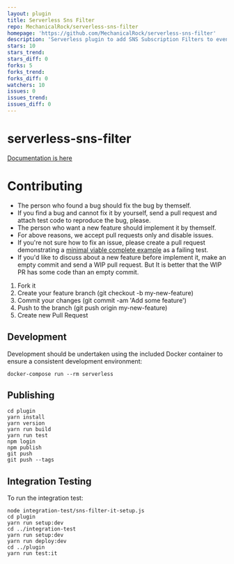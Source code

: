 ```yaml
---
layout: plugin
title: Serverless Sns Filter
repo: MechanicalRock/serverless-sns-filter
homepage: 'https://github.com/MechanicalRock/serverless-sns-filter'
description: 'Serverless plugin to add SNS Subscription Filters to events'
stars: 10
stars_trend: 
stars_diff: 0
forks: 5
forks_trend: 
forks_diff: 0
watchers: 10
issues: 0
issues_trend: 
issues_diff: 0
---
```



# serverless-sns-filter

[Documentation is here](plugin/)

# Contributing


* The person who found a bug should fix the bug by themself.
* If you find a bug and cannot fix it by yourself, send a pull request and attach test code to reproduce the bug, please.
* The person who want a new feature should implement it by themself.
* For above reasons, we accept pull requests only and disable issues.
* If you're not sure how to fix an issue, please create a pull request demonstrating a [minimal viable complete example](https://stackoverflow.com/help/mcve) as a failing test.
* If you'd like to discuss about a new feature before implement it, make an empty commit and send a WIP pull request. But It is better that the WIP PR has some code than an empty commit.

1. Fork it
2. Create your feature branch (git checkout -b my-new-feature)
3. Commit your changes (git commit -am 'Add some feature')
4. Push to the branch (git push origin my-new-feature)
5. Create new Pull Request

## Development

Development should be undertaken using the included Docker container to ensure a consistent development environment:

`docker-compose run --rm serverless`

## Publishing

```
cd plugin
yarn install
yarn version
yarn run build
yarn run test
npm login
npm publish
git push
git push --tags
```

## Integration Testing

To run the integration test:

```
node integration-test/sns-filter-it-setup.js
cd plugin
yarn run setup:dev
cd ../integration-test
yarn run setup:dev
yarn run deploy:dev
cd ../plugin
yarn run test:it
```
